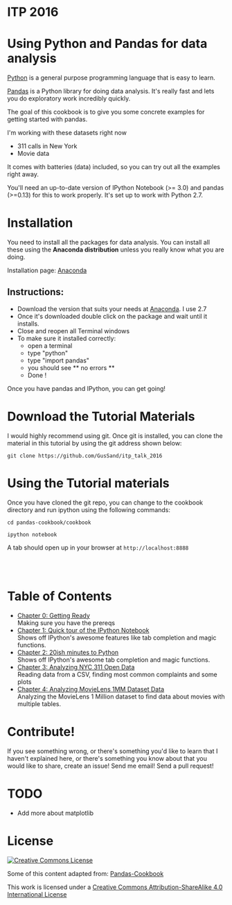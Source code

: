 **ITP 2016**
=================


Using Python and Pandas for data analysis
===============

[Python](http://Python.org) is a general purpose programming language that is easy to learn. 

[Pandas](http://pandas.pydata.org/) is a Python library for doing
data analysis. It's really fast and lets you do exploratory work
incredibly quickly.

The goal of this cookbook is to give you some concrete examples for
getting started with pandas. 


I'm working with these datasets right now

* 311 calls in New York
* Movie data

It comes with batteries (data) included, so you can try out all the
examples right away.

You'll need an up-to-date version of IPython Notebook (&gt;= 3.0) and
pandas (&gt;=0.13) for this to work properly. It's set up to work with Python 2.7.


# Installation

You need to install all the packages for data analysis.  You can install all these using the **Anaconda distribution**  unless you really know what you are doing. 

Installation page:
[Anaconda](https://store.continuum.io/)

## Instructions:
* Download the version that suits your needs at [Anaconda](https://store.continuum.io/). I use 2.7
* Once it's downloaded double click on the package and wait until it installs. 
* Close and reopen all Terminal windows
* To make sure it installed correctly:
	* open a terminal
	* type "python"
	* type "import pandas"
	* you should see ** no errors ** 
	* Done !


Once you have pandas and IPython, you can get going!

# Download the Tutorial Materials

I would highly recommend using git. Once git is installed, you can clone the material in this tutorial by using the git address shown below:

```
git clone https://github.com/GusSand/itp_talk_2016
``` 

# Using the Tutorial materials
 
Once you have cloned the git repo, you can change to the cookbook directory and run ipython using the following commands:

```
cd pandas-cookbook/cookbook

ipython notebook
```

A tab should open up in your browser at `http://localhost:8888`


<br>
<br>



Table of Contents
=================

* [Chapter 0: Getting Ready](https://github.com/GusSand/itp_talk_2016/blob/master/cookbook/Chapter%200%20-%20Getting%20Ready.ipynb)
 <br> Making sure you have the prereqs 
* [Chapter 1: Quick tour of the IPython Notebook](https://github.com/GusSand/itp_talk_2016/blob/master/cookbook/Chapter%201%20-%20Tour%20of%20the%20IPython%20Notebook.ipynb)
 <br> Shows off IPython's awesome features like tab completion and magic functions.
* [Chapter 2: 20ish minutes to Python](https://github.com/GusSand/itp_talk_2016/blob/master/cookbook/Chapter%202%20-%2020ish%20minutes%20to%20Python.ipynb)
  <br> Shows off IPython's awesome tab completion and magic functions.
* [Chapter 3: Analyzing NYC 311 Open Data](https://github.com/GusSand/itp_talk_2016/blob/master/cookbook/Chapter%203%20-%20%20Analyzing%20NYC%20311%20data.ipynb)
  <br> Reading data from a CSV, finding most common complaints and some plots
* [Chapter 4: Analyzing MovieLens 1MM Dataset Data](https://github.com/GusSand/itp_talk_2016/blob/master/cookbook/Chapter%204%20-%20%20MovieLens%201%20Million%20DataSet.ipynb)
  <br>Analyzing the MovieLens 1 Million dataset to find data about movies with multiple tables. 
 
 

Contribute!
===========

If you see something wrong, or there's something you'd like to learn that I haven't
explained here, or there's something you know about that you would like to share,
create an issue! Send me email! Send a pull request!


TODO
====

* Add more about matplotlib

License
=======


<a rel="license" href="http://creativecommons.org/licenses/by-sa/4.0/"><img alt="Creative Commons License" style="border-width:0" src="http://i.creativecommons.org/l/by-sa/4.0/88x31.png" /></a><br />

Some of this content adapted from: [Pandas-Cookbook](https://github.com/jvns/pandas-cookbook)


This work is licensed under a [Creative Commons Attribution-ShareAlike 4.0 International License](http://creativecommons.org/licenses/by-sa/4.0/)



